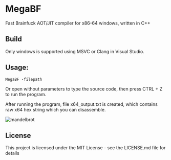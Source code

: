 # MegaBF

Fast Brainfuck AOT/JIT compiler for x86-64 windows, written in C++

## Build

Only windows is supported using MSVC or Clang in Visual Studio.

## Usage:

```
MegaBF -filepath
```
Or open without parameters to type the source code, then press CTRL + Z to run the program.

After running the program, file x64_output.txt is created, which contains raw x64 hex string which you can disassemble.

![mandelbrot](https://github.com/user-attachments/assets/576a54f9-4218-4a32-9247-a8f314a84459)

## License

This project is licensed under the MIT License - see the LICENSE.md file for details
